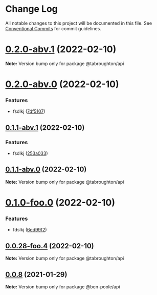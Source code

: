 # Change Log

All notable changes to this project will be documented in this file.
See [Conventional Commits](https://conventionalcommits.org) for commit guidelines.

# [0.2.0-abv.1](https://github.com/ben-poole/lerna-npm-package-registry-test/compare/@tabroughton/api@0.2.0-abv.0...@tabroughton/api@0.2.0-abv.1) (2022-02-10)

**Note:** Version bump only for package @tabroughton/api





# [0.2.0-abv.0](https://github.com/ben-poole/lerna-npm-package-registry-test/compare/@tabroughton/api@0.1.1-abv.1...@tabroughton/api@0.2.0-abv.0) (2022-02-10)


### Features

* fsdlkj ([7df5107](https://github.com/ben-poole/lerna-npm-package-registry-test/commit/7df5107b26f13b6272380ff05593037e41096200))





## [0.1.1-abv.1](https://github.com/ben-poole/lerna-npm-package-registry-test/compare/@tabroughton/api@0.1.1-abv.0...@tabroughton/api@0.1.1-abv.1) (2022-02-10)


### Features

* fsdlkj ([253a033](https://github.com/ben-poole/lerna-npm-package-registry-test/commit/253a033fe62dcee1af32f8186898087b2c6de047))





## [0.1.1-abv.0](https://github.com/ben-poole/lerna-npm-package-registry-test/compare/@tabroughton/api@0.1.1-foof.0...@tabroughton/api@0.1.1-abv.0) (2022-02-10)

**Note:** Version bump only for package @tabroughton/api





# [0.1.0-foo.0](https://github.com/ben-poole/lerna-npm-package-registry-test/compare/@tabroughton/api@0.0.28-foo.4...@tabroughton/api@0.1.0-foo.0) (2022-02-10)


### Features

* fdslkj ([6ed99f2](https://github.com/ben-poole/lerna-npm-package-registry-test/commit/6ed99f2a382b49d9b7647212b7f9177fcbf88212))





## [0.0.28-foo.4](https://github.com/ben-poole/lerna-npm-package-registry-test/compare/@tabroughton/api@0.0.28-foo.3...@tabroughton/api@0.0.28-foo.4) (2022-02-10)

**Note:** Version bump only for package @tabroughton/api





## [0.0.8](https://github.com/ben-poole/lerna-test/compare/@ben-poole/api@0.0.7...@ben-poole/api@0.0.8) (2021-01-29)

**Note:** Version bump only for package @ben-poole/api
